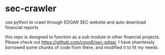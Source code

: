 # sec-crawler
use python to crawl through EDGAR SEC website and auto download financial reports


this repo is designed to function as a sub module in other financial projects. Please check out https://github.com/coyo8/sec-edgar, I have shamlessly borrowed some chunks of code from there, and modified it to fit my needs.
